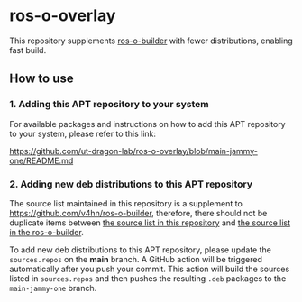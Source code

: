 # ros-o-overlay

This repository supplements [ros-o-builder](https://github.com/v4hn/ros-o-builder) with fewer distributions, enabling fast build.

## How to use

### 1. Adding this APT repository to your system

For available packages and instructions on how to add this APT repository to your system, please refer to this link:

https://github.com/ut-dragon-lab/ros-o-overlay/blob/main-jammy-one/README.md

### 2. Adding new deb distributions to this APT repository

The source list maintained in this repository is a supplement to https://github.com/v4hn/ros-o-builder, therefore, there should not be duplicate items between [the source list in this repository](sources.repos) and [the source list in the ros-o-builder](https://github.com/v4hn/ros-o-builder/blob/build-for-jammy/sources.repos).

To add new deb distributions to this APT repository, please update the `sources.repos` on the **main** branch. A GitHub action will be triggered automatically after you push your commit. This action will build the sources listed in `sources.repos` and then pushes the resulting `.deb` packages to the `main-jammy-one` branch.
